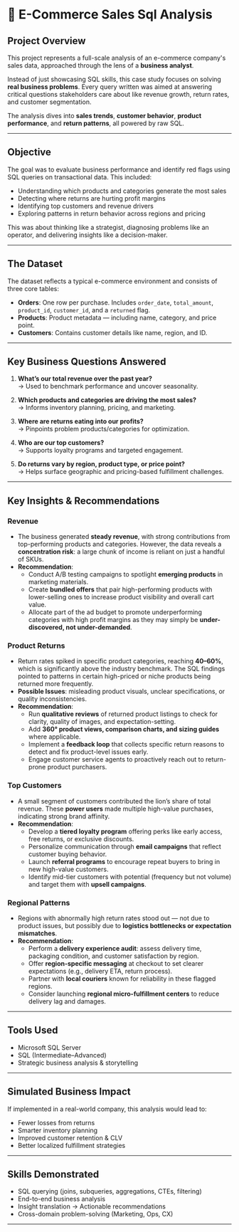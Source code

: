 # 🛒 E-Commerce Sales Sql Analysis

## Project Overview  

This project represents a full-scale analysis of an e-commerce company's sales data, approached through the lens of a **business analyst**.  

Instead of just showcasing SQL skills, this case study focuses on solving **real business problems**. Every query written was aimed at answering critical questions stakeholders care about like revenue growth, return rates, and customer segmentation.

The analysis dives into **sales trends**, **customer behavior**, **product performance**, and **return patterns**, all powered by raw SQL.  


---

## Objective  

The goal was to evaluate business performance and identify red flags using SQL queries on transactional data. This included:  
- Understanding which products and categories generate the most sales  
- Detecting where returns are hurting profit margins  
- Identifying top customers and revenue drivers  
- Exploring patterns in return behavior across regions and pricing  

This was about thinking like a strategist, diagnosing problems like an operator, and delivering insights like a decision-maker.  

---

## The Dataset  

The dataset reflects a typical e-commerce environment and consists of three core tables:  

- **Orders**: One row per purchase. Includes `order_date`, `total_amount`, `product_id`, `customer_id`, and a `returned` flag.  
- **Products**: Product metadata — including name, category, and price point.  
- **Customers**: Contains customer details like name, region, and ID.  

---

## Key Business Questions Answered  

1. **What’s our total revenue over the past year?**  
   → Used to benchmark performance and uncover seasonality.  

2. **Which products and categories are driving the most sales?**  
   → Informs inventory planning, pricing, and marketing.  

3. **Where are returns eating into our profits?**  
   → Pinpoints problem products/categories for optimization.  

4. **Who are our top customers?**  
   → Supports loyalty programs and targeted engagement.  

5. **Do returns vary by region, product type, or price point?**  
   → Helps surface geographic and pricing-based fulfillment challenges.  

---

## Key Insights & Recommendations  

### Revenue  
- The business generated **steady revenue**, with strong contributions from top-performing products and categories. However, the data reveals a **concentration risk**: a large chunk of income is reliant on just a handful of SKUs.  
- **Recommendation**:  
  - Conduct A/B testing campaigns to spotlight **emerging products** in marketing materials.  
  - Create **bundled offers** that pair high-performing products with lower-selling ones to increase product visibility and overall cart value.  
  - Allocate part of the ad budget to promote underperforming categories with high profit margins as they may simply be **under-discovered, not under-demanded**.  

### Product Returns  
- Return rates spiked in specific product categories, reaching **40–60%**, which is significantly above the industry benchmark. The SQL findings pointed to patterns in certain high-priced or niche products being returned more frequently.  
- **Possible Issues**: misleading product visuals, unclear specifications, or quality inconsistencies.  
- **Recommendation**:  
  - Run **qualitative reviews** of returned product listings to check for clarity, quality of images, and expectation-setting.  
  - Add **360° product views, comparison charts, and sizing guides** where applicable.  
  - Implement a **feedback loop** that collects specific return reasons to detect and fix product-level issues early.  
  - Engage customer service agents to proactively reach out to return-prone product purchasers.  

### Top Customers  
- A small segment of customers contributed the lion’s share of total revenue. These **power users** made multiple high-value purchases, indicating strong brand affinity.  
- **Recommendation**:  
  - Develop a **tiered loyalty program** offering perks like early access, free returns, or exclusive discounts.  
  - Personalize communication through **email campaigns** that reflect customer buying behavior.  
  - Launch **referral programs** to encourage repeat buyers to bring in new high-value customers.  
  - Identify mid-tier customers with potential (frequency but not volume) and target them with **upsell campaigns**.  

### Regional Patterns  
- Regions with abnormally high return rates stood out — not due to product issues, but possibly due to **logistics bottlenecks or expectation mismatches**.  
- **Recommendation**:  
  - Perform a **delivery experience audit**: assess delivery time, packaging condition, and customer satisfaction by region.  
  - Offer **region-specific messaging** at checkout to set clearer expectations (e.g., delivery ETA, return process).  
  - Partner with **local couriers** known for reliability in these flagged regions.  
  - Consider launching **regional micro-fulfillment centers** to reduce delivery lag and damages.  
---

## Tools Used  
- Microsoft SQL Server  
- SQL (Intermediate–Advanced)  
- Strategic business analysis & storytelling  

---

## Simulated Business Impact  

If implemented in a real-world company, this analysis would lead to:  
- Fewer losses from returns  
- Smarter inventory planning  
- Improved customer retention & CLV  
- Better localized fulfillment strategies  

---

## Skills Demonstrated  
- SQL querying (joins, subqueries, aggregations, CTEs, filtering)  
- End-to-end business analysis  
- Insight translation → Actionable recommendations  
- Cross-domain problem-solving (Marketing, Ops, CX)

---
